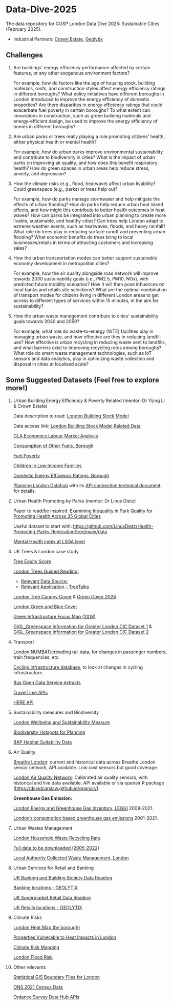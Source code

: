 # Data-Dive-2025

The data repository for CUSP London Data Dive 2025: Sustainable Cities (February 2025).

- Industrial Partners: [Crown Estate](https://www.thecrownestate.co.uk/), [Geolytix](https://geolytix.com/)

## Challenges

1. Are buildings' energy efficiency performance affected by certain features, or any other exogenous environment factors?
   
   For example, how do factors like the age of housing stock, building materials, roofs, and construction styles affect energy efficiency ratings in different boroughs? What policy initiatives have different boroughs in London introduced to improve the energy efficiency of domestic properties? Are there disparities in energy efficiency ratings that could exacerbate fuel poverty in certain boroughs? To what extent can innovations in construction, such as green building materials and energy-efficient design, be used to improve the energy efficiency of homes in different boroughs?

2. Are urban parks or trees really playing a role promoting citizens' health, either physical health or mental health? 

   For example, how do urban parks improve environmental sustainability and contribute to biodiversity in cities? What is the impact of urban parks on improving air quality, and how does this benefit respiratory health? How do green spaces in urban areas help reduce stress, anxiety, and depression?

3. How the climate risks (e.g., flood, heatwave) affect urban livability? Could greenspace (e.g., parks) or trees help out?

   For example, how do parks manage stormwater and help mitigate the effects of urban flooding? How do parks help reduce urban heat island effects, and how might this contribute to better health outcomes in heat waves? How can parks be integrated into urban planning to create more livable, sustainable, and healthy cities? Can trees help London adapt to extreme weather events, such as heatwaves, floods, and heavy rainfall? What role do trees play in reducing surface runoff and preventing urban flooding? What economic benefits do trees bring to local businesses/retails in terms of attracting customers and increasing sales? 

4. How the urban transportation modes can better support sustainable economy development in metropolitan cities?

   For example, how the air quality alongside road network will improve towards 2030 sustainability goals (i.e., PM2.5, PM10, NOx), with predicted future mobility scenarios? How it will then pose influences on local banks and retails site selections? What are the optimal combination of transport modes for citizens living in different London areas to get access to different types of services within 15 minutes, in the aim for sustainability?

5. How the urban waste management contribute to cities' sustainability goals towards 2030 and 2050?

   For exmaple, what role do waste-to-energy (WTE) facilities play in managing urban waste, and how effective are they in reducing landfill use? How effective is urban recycling in reducing waste sent to landfills, and what barriers exist to improving recycling rates among boroughs? What role do smart waste management technologies, such as IoT sensors and data analytics, play in optimizing waste collection and disposal in cities at localised scale?


## Some Suggested Datasets (Feel free to explore more!)

1. Urban Building Energy Efficiency & Poverty Related (mentor: Dr Yijing Li & Crown Estate)

   Data description to read: [London Building Stock Model](https://www.london.gov.uk/programmes-and-strategies/environment-and-climate-change/energy/energy-buildings/london-building-stock-model)

   Data access link: [London Building Stock Model Related Data](https://data.london.gov.uk/dataset/london-building-stock-model)

   [GLA Economics Labour Market Analysis](https://data.london.gov.uk/dataset/gla-economics-covid-19-labour-market-analysis)

   [Consumption of Other Fuels, Borough](https://data.london.gov.uk/dataset/consumption-other-fuels-borough)

   [Fuel Poverty](https://data.london.gov.uk/dataset/fuel-poverty)

   [Children in Low Income Families](https://data.london.gov.uk/dataset/children-in-low-income-families)

   [Domestic Energy Efficiency Ratings, Borough](https://data.london.gov.uk/dataset/domestic-energy-efficiency-ratings-borough)

   [Planning London Datahub](https://planningdata.london.gov.uk/api-guest/) with its [API connection technical document](https://www.london.gov.uk/sites/default/files/planninglondondatahub_api_connection_technical_documentation_v1.pdf) for details.

3. Urban Health Promoting by Parks (mentor: Dr Linus Dietz)

   Paper to read/be inspired: [Examining Inequality in Park Quality for Promoting Health Across 35 Global Cities](https://arxiv.org/abs/2407.15770)

   Useful dataset to start with: https://github.com/LinusDietz/Health-Promoting-Parks-Replication/tree/main/data

   [Mental Health index at LSOA level](https://pldr.org/dataset/2noyv/small-area-mental-health-index-samhi)

4. UK Trees & London case study

   [Tree Equity Score](https://uk.treeequityscore.org/#methods)

   [London Trees Guided Reading:](https://www.london.gov.uk/programmes-and-strategies/environment-and-climate-change/parks-green-spaces-and-biodiversity/trees-and-woodlands/london-tree-map?ac-37687=37686)

   - [Relevant Data Source:](https://data.london.gov.uk/dataset/local-authority-maintained-trees)
   - [Relevant Application - TreeTalks](https://www.treetalk.eco/)

   [London Tree Canopy Cover](https://data.london.gov.uk/dataset/canopy-cover-2024) & [Green Cover 2024](https://data.london.gov.uk/dataset/green-cover-2024)

   [London Green and Blue Cover](https://data.london.gov.uk/dataset/green-and-blue-cover)

   [Green Infrastructure Focus Map (2018)](https://data.london.gov.uk/dataset/green-infrastructure-focus-map)

   [GiGL_Greenspace Information for Greater London CIC Dataset 1](https://data.london.gov.uk/dataset/spaces-to-visit) & [GiGL_Greenspace Information for Greater London CIC Dataset 2](https://data.london.gov.uk/dataset/gigl-open-space-friends-group-data-sub-set)

5. Transport

   [London NUMBAT/crowding rail data](http://crowding.data.tfl.gov.uk/), for changes in passenger numbers, train frequencies, etc.

   [Cycling infrastructure database](https://cycling.data.tfl.gov.uk/), to look at changes in cycling infrastructure.

   [Bus Open Data Service extracts](https://github.com/cusp-london/bus-open-data-rasters)

   [TravelTime APIs](https://docs.traveltime.com/api/overview/isochrones)
   
   [HERE API](https://www.here.com/platform?cid=Developer_Api-Google-YT-0-Dev-EMEA-UK-matchtype=p&utm_source=Google&utm_medium=ppc&utm_campaign=Dev_PaidSearch_DevPortal_AlwaysOn&utm_term=here%20api&gad_source=1&gclid=Cj0KCQiA-5a9BhCBARIsACwMkJ6UZS4-LBteMAOfqBXSu1Waq4640VvBsTSOGiY7A-AwoXhg5ulBosIaAnALEALw_wcB&gclsrc=aw.ds)

6. Sustainability measures and Biodiversity

   [London Wellbeing and Sustainability Measure](https://data.london.gov.uk/dataset/london-wellbeing-and-sustainability-measure)

   [Biodiversity Hotspots for Planning](https://data.london.gov.uk/dataset/biodiversity-hotspots-for-planning)

   [BAP Habitat Suitability Data](https://www.gigl.org.uk/our-data-holdings/habitat-data/bap-habitat-suitability-data/)

7. Air Quality

   [Breathe London](https://www.breathelondon.org/): current and historical data across Breathe London sensor network, API available. Low cost sensors but good coverage.

   [London Air Quality Network](https://londonair.org.uk/LondonAir): Calibrated air quality sensors, with historical and live data available. API available or via openair R package (https://davidcarslaw.github.io/openair/).

   **Greenhouse Gas Emission:**

   [London Energy and Greenhouse Gas Inventory, LEGGI](https://data.london.gov.uk/dataset/leggi) 2008-2021.

   [London’s consumption based greenhouse gas emissions](https://www.data.gov.uk/dataset/e84ba8d7-1f32-4025-82fd-23950662f8f6/london-s-consumption-based-greenhouse-gas-emissions) 2001-2021.

8. Urban Wastes Management

   [London Household Waste Recycling Rate](https://data.london.gov.uk/dataset/household-waste-recycling-rates-borough).

   [Full data to be downloaded (2005-2022)](https://www.gov.uk/government/statistical-data-sets/env18-local-authority-collected-waste-annual-results-tables)

   [Local Authority Collected Waste Management, London](https://data.london.gov.uk/dataset/local-authority-collected-waste-management-london)

9. Urban Services for Retail and Banking

   [UK Banking and Building Society Data Reading](https://geolytix.com/blog/banking-building-societies-locations/)
   
   [Banking locations - GEOLYTIX](https://drive.google.com/file/d/1RjyAK7qa-qoKtU25KI4e-_mmdxW601tj/view)
   
   [UK Supermarket Retail Data Reading](https://geolytix.com/blog/supermarket-retail-points/)

   [UK Retails locations - GEOLYTIX](https://drive.google.com/file/d/1B8M7m86rQg2sx2TsHhFa2d-x-dZ1DbSy/view)

10. Climate Risks

    [London Heat Map (by borough)](https://data.london.gov.uk/dataset/london-heat-map)

    [Properties Vulnerable to Heat Impacts in London](https://data.london.gov.uk/dataset/properties-vulnerable-to-heat-impacts-in-london)

    [Climate Risk Mapping](https://data.london.gov.uk/dataset/climate-risk-mapping)

    [London Flood Risk](https://data.london.gov.uk/dataset/flood-risk)
   
11. Other relevants

    [Statistical GIS Boundary Files for London](https://data.london.gov.uk/dataset/statistical-gis-boundary-files-london)

    [ONS 2021 Census Data](https://www.nomisweb.co.uk/sources/census_2021)

    [Ordance Survey Data Hub APIs](https://osdatahub.os.uk/docs)
    
